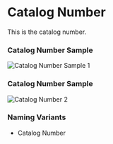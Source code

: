# Catalog Number
<p>This is the catalog number.</p>
<div id="accordion-help-modal">
  <h3>Catalog Number Sample</h3>
  <div class="modal-field-guide" >
    <img src="/images/m_catalog_number_1.png" alt="Catalog Number Sample 1">
  </div>
  <h3>Catalog Number Sample</h3>
  <div class="modal-field-guide" >
    <img src="/images/m_catalog_number_2.png" alt="Catalog Number 2">
  </div>
  <h3>Naming Variants</h3>
  <div>
    <ul>
      <li>Catalog Number</li>
    </ul>
  </div>
</div>